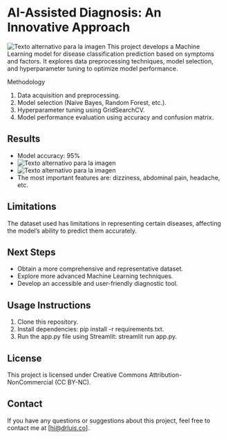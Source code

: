 # AI-Assisted Diagnosis: An Innovative Approach
![Texto alternativo para la imagen](https://www.itnonline.com/sites/default/files/field/image/Screen%20Shot%202019-10-09%20at%209.00.14%20PM.png)
This project develops a Machine Learning model for disease classification prediction based on symptoms and factors. It explores data preprocessing techniques, model selection, and hyperparameter tuning to optimize model performance.

Methodology
1. Data acquisition and preprocessing.
2. Model selection (Naive Bayes, Random Forest, etc.).
3. Hyperparameter tuning using GridSearchCV.
4. Model performance evaluation using accuracy and confusion matrix.

## Results
* Model accuracy: 95%
* ![Texto alternativo para la imagen](https://i.imgur.com/Mj9yS3W.png)
* ![Texto alternativo para la imagen](https://i.imgur.com/UTFaZXJ.png)
* The most important features are: dizziness, abdominal pain, headache, etc.


## Limitations
The dataset used has limitations in representing certain diseases, affecting the model’s ability to predict them accurately.

## Next Steps

* Obtain a more comprehensive and representative dataset.
* Explore more advanced Machine Learning techniques.
* Develop an accessible and user-friendly diagnostic tool.

## Usage Instructions
1. Clone this repository.
2. Install dependencies: pip install -r requirements.txt.
3. Run the app.py file using Streamlit: streamlit run app.py.

## License
This project is licensed under Creative Commons Attribution-NonCommercial (CC BY-NC).

## Contact
If you have any questions or suggestions about this project, feel free to contact me at [hi@drluis.co].

